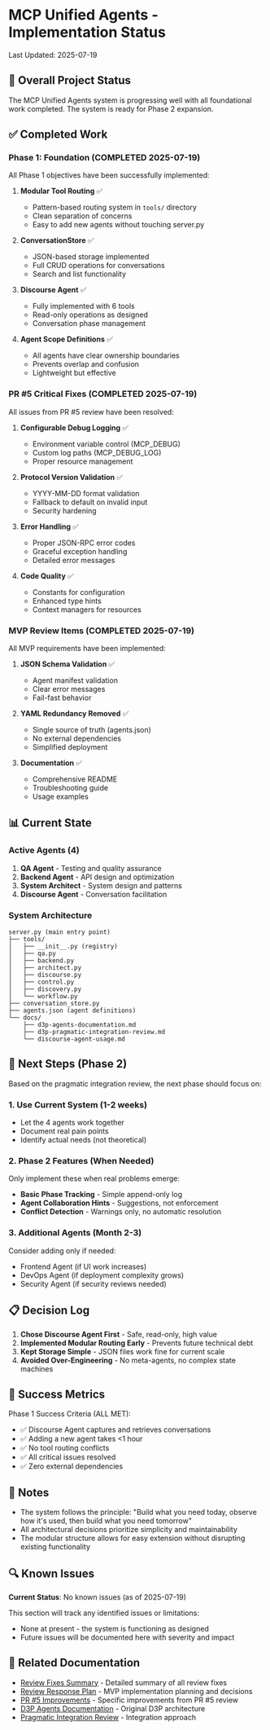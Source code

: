 # MCP Unified Agents - Implementation Status

Last Updated: 2025-07-19

## 🎯 Overall Project Status

The MCP Unified Agents system is progressing well with all foundational work completed. The system is ready for Phase 2 expansion.

## ✅ Completed Work

### Phase 1: Foundation (COMPLETED 2025-07-19)
All Phase 1 objectives have been successfully implemented:

1. **Modular Tool Routing** ✅
   - Pattern-based routing system in `tools/` directory
   - Clean separation of concerns
   - Easy to add new agents without touching server.py

2. **ConversationStore** ✅
   - JSON-based storage implemented
   - Full CRUD operations for conversations
   - Search and list functionality

3. **Discourse Agent** ✅
   - Fully implemented with 6 tools
   - Read-only operations as designed
   - Conversation phase management

4. **Agent Scope Definitions** ✅
   - All agents have clear ownership boundaries
   - Prevents overlap and confusion
   - Lightweight but effective

### PR #5 Critical Fixes (COMPLETED 2025-07-19)
All issues from PR #5 review have been resolved:

1. **Configurable Debug Logging** ✅
   - Environment variable control (MCP_DEBUG)
   - Custom log paths (MCP_DEBUG_LOG)
   - Proper resource management

2. **Protocol Version Validation** ✅
   - YYYY-MM-DD format validation
   - Fallback to default on invalid input
   - Security hardening

3. **Error Handling** ✅
   - Proper JSON-RPC error codes
   - Graceful exception handling
   - Detailed error messages

4. **Code Quality** ✅
   - Constants for configuration
   - Enhanced type hints
   - Context managers for resources

### MVP Review Items (COMPLETED 2025-07-19)
All MVP requirements have been implemented:

1. **JSON Schema Validation** ✅
   - Agent manifest validation
   - Clear error messages
   - Fail-fast behavior

2. **YAML Redundancy Removed** ✅
   - Single source of truth (agents.json)
   - No external dependencies
   - Simplified deployment

3. **Documentation** ✅
   - Comprehensive README
   - Troubleshooting guide
   - Usage examples

## 📊 Current State

### Active Agents (4)
1. **QA Agent** - Testing and quality assurance
2. **Backend Agent** - API design and optimization
3. **System Architect** - System design and patterns
4. **Discourse Agent** - Conversation facilitation

### System Architecture
```
server.py (main entry point)
├── tools/
│   ├── __init__.py (registry)
│   ├── qa.py
│   ├── backend.py
│   ├── architect.py
│   ├── discourse.py
│   ├── control.py
│   ├── discovery.py
│   └── workflow.py
├── conversation_store.py
├── agents.json (agent definitions)
└── docs/
    ├── d3p-agents-documentation.md
    ├── d3p-pragmatic-integration-review.md
    └── discourse-agent-usage.md
```

## 🚀 Next Steps (Phase 2)

Based on the pragmatic integration review, the next phase should focus on:

### 1. Use Current System (1-2 weeks)
- Let the 4 agents work together
- Document real pain points
- Identify actual needs (not theoretical)

### 2. Phase 2 Features (When Needed)
Only implement these when real problems emerge:
- **Basic Phase Tracking** - Simple append-only log
- **Agent Collaboration Hints** - Suggestions, not enforcement
- **Conflict Detection** - Warnings only, no automatic resolution

### 3. Additional Agents (Month 2-3)
Consider adding only if needed:
- Frontend Agent (if UI work increases)
- DevOps Agent (if deployment complexity grows)
- Security Agent (if security reviews needed)

## 📋 Decision Log

1. **Chose Discourse Agent First** - Safe, read-only, high value
2. **Implemented Modular Routing Early** - Prevents future technical debt
3. **Kept Storage Simple** - JSON files work fine for current scale
4. **Avoided Over-Engineering** - No meta-agents, no complex state machines

## 🎯 Success Metrics

Phase 1 Success Criteria (ALL MET):
- ✅ Discourse Agent captures and retrieves conversations
- ✅ Adding a new agent takes <1 hour
- ✅ No tool routing conflicts
- ✅ All critical issues resolved
- ✅ Zero external dependencies

## 📝 Notes

- The system follows the principle: "Build what you need today, observe how it's used, then build what you need tomorrow"
- All architectural decisions prioritize simplicity and maintainability
- The modular structure allows for easy extension without disrupting existing functionality

## 🔍 Known Issues

**Current Status**: No known issues (as of 2025-07-19)

This section will track any identified issues or limitations:
- None at present - the system is functioning as designed
- Future issues will be documented here with severity and impact

## 📄 Related Documentation

- [Review Fixes Summary](../REVIEW_FIXES_SUMMARY.md) - Detailed summary of all review fixes
- [Review Response Plan](../REVIEW_RESPONSE_PLAN.md) - MVP implementation planning and decisions
- [PR #5 Improvements](PR5-improvements.md) - Specific improvements from PR #5 review
- [D3P Agents Documentation](d3p-agents-documentation.md) - Original D3P architecture
- [Pragmatic Integration Review](d3p-pragmatic-integration-review.md) - Integration approach